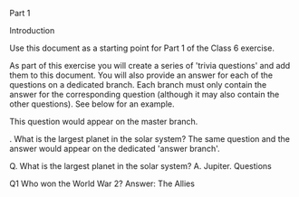 Part 1

Introduction

Use this document as a starting point for Part 1 of the Class 6 exercise.

As part of this exercise you will create a series of 'trivia questions' and add them to this document. You will also provide an answer for each of the questions on a dedicated branch. Each branch must only contain the answer for the corresponding question (although it may also contain the other questions). See below for an example.

This question would appear on the master branch.

. What is the largest planet in the solar system?
The same question and the answer would appear on the dedicated 'answer branch'.

Q. What is the largest planet in the solar system?
A. Jupiter.
Questions

Q1 Who won the World War 2?
Answer: The Allies

